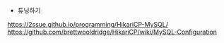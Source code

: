 * 튜닝하기

https://2ssue.github.io/programming/HikariCP-MySQL/
https://github.com/brettwooldridge/HikariCP/wiki/MySQL-Configuration
